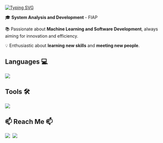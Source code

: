 [![Typing SVG](https://readme-typing-svg.demolab.com/?lines=Hi+there,+I'm+Gabriel!+👋🏼;You+can+call+me+Falanga!&size=35&color=836fff&height=50&width=500)](https://git.io/typing-svg)

🎓 **System Analysis and Development** - FIAP

📚 Passionate about **Machine Learning and Software Development**, always aiming for innovation and efficiency.

💡 Enthusiastic about **learning new skills** and **meeting new people**.


## Languages 💻
<img align="center" src="https://skillicons.dev/icons?i=py,java,js,ts,html,css" />

## Tools 🛠️
<img src="https://skillicons.dev/icons?i=tensorflow,sklearn,idea,pycharm,vscode" />

## 📫 Reach Me 📫
<a href="https://www.linkedin.com/in/gabriel-falanga-78a8882b1" target="_blank"><img loading="lazy" src="https://img.shields.io/badge/-LinkedIn-%230077B5?style=for-the-badge&logo=linkedin&logoColor=white" target="_blank"></a>‎ ‎ ‎
<a href = "mailto:gabrielmartinsfalanga@gmail.com"><img loading="lazy" src="https://img.shields.io/badge/Gmail-D14836?style=for-the-badge&logo=gmail&logoColor=white" target="_blank"></a>‎
